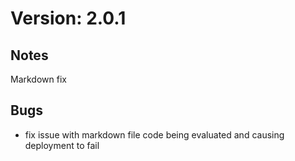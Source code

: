 # Version: 2.0.1

## Notes
Markdown fix

## Bugs
- fix issue with markdown file code being evaluated and causing deployment to fail
